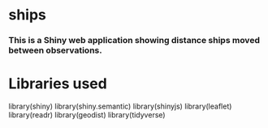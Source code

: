 # ships

### This is a Shiny web application showing distance ships moved between observations.

# Libraries used

library(shiny)
library(shiny.semantic)
library(shinyjs)
library(leaflet)
library(readr)
library(geodist)
library(tidyverse)
